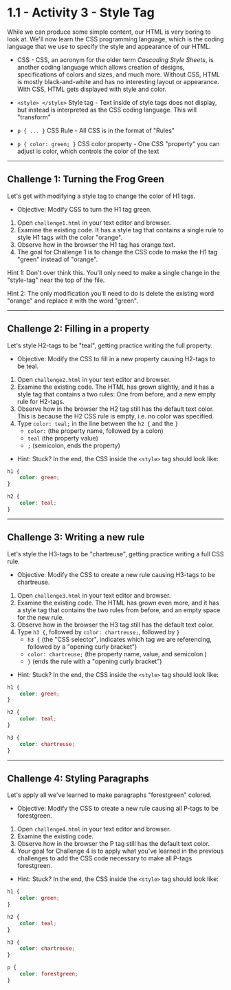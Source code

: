 # 1.1 - Activity 3 - Style Tag

While we can produce some simple content, our HTML is very boring to look at.
We'll now learn the CSS programming language, which is the coding language that
we use to specify the style and appearance of our HTML.

- CSS - CSS, an acronym for the older term *Cascading Style Sheets*, is
  another coding language which allows creation of designs, specifications of
  colors and sizes, and much more. Without CSS, HTML is mostly black-and-white
  and has no interesting layout or appearance. With CSS, HTML gets displayed
  with style and color.

- `<style> </style>` Style tag - Text inside of style tags does not display,
  but instead is interpreted as the CSS coding language. This will "transform"


- `p { ... }` CSS Rule - All CSS is in the format of "Rules"

- `p { color: green; }` CSS color property - One CSS "property" you can adjust
  is color, which controls the color of the text


-------------


Challenge 1: Turning the Frog Green
----------------------------------

Let's get with modifying a style tag to change the color of H1 tags.

* Objective: Modify CSS to turn the H1 tag green.

1. Open `challenge1.html` in your text editor and browser.
2. Examine the existing code. It has a style tag that contains a single rule to
style H1 tags with the color "orange".
3. Observe how in the browser the H1 tag has orange text.
4. The goal for Challenge 1 is to change the CSS code to make the H1 tag
"green" instead of "orange".

Hint 1: Don't over think this. You'll only need to make a single change in the
"style-tag" near the top of the file.

Hint 2: The only modification you'll need to do is delete the existing word
"orange" and replace it with the word "green".


-------------


Challenge 2: Filling in a property
----------------------------------

Let's style H2-tags to be "teal", getting practice writing the full property.

* Objective: Modify the CSS to fill in a new property causing H2-tags to be teal.

1. Open `challenge2.html` in your text editor and browser.
2. Examine the existing code. The HTML has grown slightly, and it has a style
tag that contains a two rules: One from before, and a new empty rule for
H2-tags.
3. Observe how in the browser the H2 tag still has the default text color. This
is because the H2 CSS rule is empty, i.e. no color was specified.
4. Type `color: teal;` in the line between the `h2 {` and the `}`
    - `color:` (the property name, followed by a colon)
    - `teal` (the property value)
    - `;` (semicolon, ends the property)

- Hint: Stuck? In the end, the CSS inside the `<style>` tag should look like:

```css
h1 {
    color: green;
}

h2 {
    color: teal;
}
```




-------------



Challenge 3: Writing a new rule
----------------------------------

Let's style the H3-tags to be "chartreuse", getting practice writing a full CSS
rule.

* Objective: Modify the CSS to create a new rule causing H3-tags to be
  chartreuse.

1. Open `challenge3.html` in your text editor and browser.
2. Examine the existing code. The HTML has grown even more, and it has a style
tag that contains the two rules from before, and an empty space for the new
rule.
3. Observe how in the browser the H3 tag still has the default text color.
4. Type `h3 {`, followed by `color: chartreuse;`, followed by `}`
    - `h3 {` (the "CSS selector", indicates which tag we are referencing,
      followed by a "opening curly bracket")
    - `color: chartreuse;` (the property name, value, and semicolon )
    - `}` (ends the rule with a "opening curly bracket")

- Hint: Stuck? In the end, the CSS inside the `<style>` tag should look like:

```css
h1 {
    color: green;
}

h2 {
    color: teal;
}

h3 {
    color: chartreuse;
}
```


-------------



Challenge 4: Styling Paragraphs
----------------------------------

Let's apply all we've learned to make paragraphs "forestgreen" colored.

* Objective: Modify the CSS to create a new rule causing all P-tags to be forestgreen.

1. Open `challenge4.html` in your text editor and browser.
2. Examine the existing code.
3. Observe how in the browser the P tag still has the default text color.
4. Your goal for Challenge 4 is to apply what you've learned in the previous
challenges to add the CSS code necessary to make all P-tags forestgreen.

- Hint: Stuck? In the end, the CSS inside the `<style>` tag should look like:

```css
h1 {
    color: green;
}

h2 {
    color: teal;
}

h3 {
    color: chartreuse;
}

p {
    color: forestgreen;
}
```

